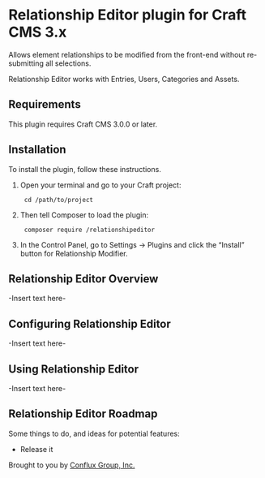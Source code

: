 # Relationship Editor plugin for Craft CMS 3.x

Allows element relationships to be modified from the front-end without re-submitting all selections.

Relationship Editor works with Entries, Users, Categories and Assets.

## Requirements

This plugin requires Craft CMS 3.0.0 or later.

## Installation

To install the plugin, follow these instructions.

1. Open your terminal and go to your Craft project:

        cd /path/to/project

2. Then tell Composer to load the plugin:

        composer require /relationshipeditor

3. In the Control Panel, go to Settings → Plugins and click the “Install” button for Relationship Modifier.

## Relationship Editor Overview

-Insert text here-

## Configuring Relationship Editor

-Insert text here-

## Using Relationship Editor

-Insert text here-

## Relationship Editor Roadmap

Some things to do, and ideas for potential features:

* Release it

Brought to you by [Conflux Group, Inc.](https://confluxgroup.com)
